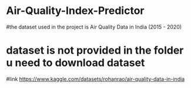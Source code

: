 # Air-Quality-Index-Predictor
#the dataset used in the project is Air Quality Data in India (2015 - 2020)
# dataset is not provided in the folder u need to download  dataset
#link  https://www.kaggle.com/datasets/rohanrao/air-quality-data-in-india
